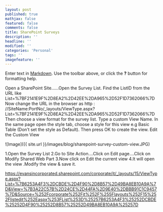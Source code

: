 ```yaml
---
layout: post
published: true
mathjax: false
featured: false
comments: false
title: SharePoint Surveys
description: ''
headline: ''
modified: ''
categories: 'Personal'
tags: ''
imagefeature: ''
---
```

Enter text in [Markdown](http://daringfireball.net/projects/markdown/). Use the toolbar above, or click the **?** button for formatting help.

Open a SharePoint Site……Open the Survey List.
 Find the ListID from the URL like
List=%7BF2141E9F%2D8EA2%2D42EE%2DA965%2D52F1D7362066%7D
Now change the URL in the browser as
http : //SiteName:PortNo/_layouts/ViewType.aspx?
List=%7BF2141E9F%2D8EA2%2D42EE%2DA965%2D52F1D7362066%7D
Then choose a view format for the survey list.
Type a custom View Name.
In the same page open the style tab, choose a style for this view e.g Basic Table (Don’t set the style as Default).
Then press OK to create the view.
Edit the Custom View


![Image]({{ site.url }}/images/blog/sharepoint-survey-custom-view.JPG)

1.Open the Survey List
2.Go to Site Action….Click on Edit page….Click on Modify Shared Web Part
3.Now click on Edit the current view
4.It will open the view .Modify the view & save it.

https://evansincorporated.sharepoint.com/corporate/it/_layouts/15/ViewType.aspx?List=%7B6253A4F3%2DCBDE%2D4F90%2D8B57%2D49BA8EB10A9A%7D&View=%7B3A22C57B%2D24CE%2D44FA%2D9E40%2DBBB91C1C9457%7D&Source=%252Fcorporate%252Fit%252F%255Flayouts%252F15%252Flistedit%252Easpx%253FList%253D%25257B6253A4F3%25252DCBDE%25252D4F90%25252D8B57%25252D49BA8EB10A9A%25257D
